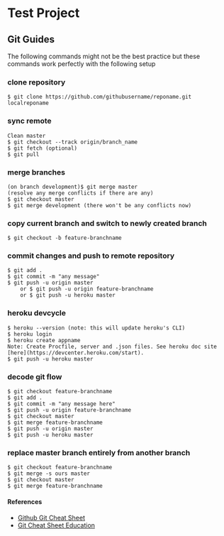 # Test Project

## Git Guides
The following commands might not be the best practice but these commands work perfectly with the following setup

### clone repository
```
$ git clone https://github.com/githubusername/reponame.git localreponame
```

### sync remote
```
Clean master
$ git checkout --track origin/branch_name
$ git fetch (optional)
$ git pull
```

### merge branches
```
(on branch development)$ git merge master
(resolve any merge conflicts if there are any)
$ git checkout master
$ git merge development (there won't be any conflicts now)
```

### copy current branch and switch to newly created branch
```
$ git checkout -b feature-branchname
```

### commit changes and push to remote repository
```
$ git add .
$ git commit -m "any message"
$ git push -u origin master
	or $ git push -u origin feature-branchname
	or $ git push -u heroku master
```

### heroku devcycle
```
$ heroku --version (note: this will update heroku's CLI)
$ heroku login
$ heroku create appname
Note: Create Procfile, server and .json files. See heroku doc site [here](https://devcenter.heroku.com/start).
$ git push -u heroku master
```

### decode git flow
```
$ git checkout feature-branchname
$ git add .
$ git commit -m "any message here"
$ git push -u origin feature-branchname
$ git checkout master
$ git merge feature-branchname
$ git push -u origin master
$ git push -u heroku master
```

### replace master branch entirely from another branch
```
$ git checkout feature-branchname
$ git merge -s ours master
$ git checkout master
$ git merge feature-branchname
```

#### References
* [Github Git Cheat Sheet](https://github.com/github/training-kit/blob/master/downloads/github-git-cheat-sheet.md)
* [Git Cheat Sheet Education](https://education.github.com/git-cheat-sheet-education.pdf)

